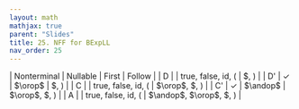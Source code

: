 ```yaml
---
layout: math
mathjax: true
parent: "Slides"
title: 25. NFF for BExpLL
nav_order: 25
---
```


| Nonterminal | Nullable | First | Follow |
| D | | true, false, id, ( | \$, ) | 
| D' | $\checkmark{}$ | $\orop$ | \$, ) |
| C | | true, false, id, ( | $\orop$, \$, ) |
| C' | $\checkmark{}$ | $\andop$ | $\orop$, \$, ) |
| A | | true, false, id, ( | $\andop$, $\orop$, \$, ) | 